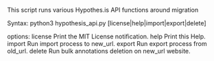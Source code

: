 This script runs various Hypothes.is API functions around migration

Syntax: python3 hypothesis_api.py [license|help|import|export|delete]

options:
license     Print the MIT License notification.
help        Print this Help.
import      Run import process to new_url.
export      Run export process from old_url.
delete      Run bulk annotations deletion on new_url website.